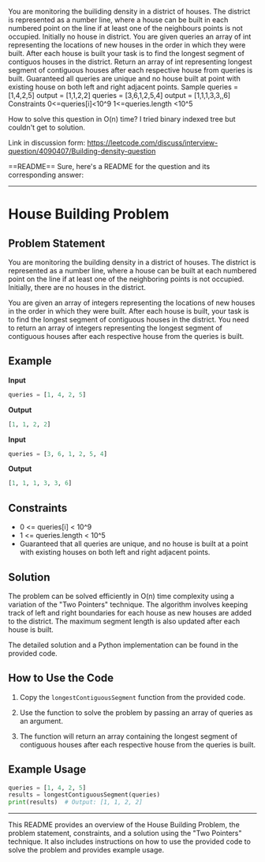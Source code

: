 You are monitoring the builiding density in a district of houses. The district is represented as a number line, where a house can be built in each numbered point on the line if at least one of the neighbours points is not occupied. Initially no house in district.
You are given queries an array of int representing the locations of new houses in the order in which they were built. After each house is built your task is to find the longest segment of contiguos houses in the district.
Return an array of int representing longest segment of contiguous houses after each respective house from queries is built.
Guaranteed all queries are unique and no house built at point with existing house on both left and right adjacent points.
Sample
queries = [1,4,2,5] output = [1,1,2,2]
queries = [3,6,1,2,5,4] output = [1,1,1,3,3,,6]
Constraints
0<=queries[i]<10^9
1<=queries.length <10^5

How to solve this question in O(n) time? I tried binary indexed tree but couldn't get to solution.

Link in discussion form: https://leetcode.com/discuss/interview-question/4090407/Building-density-question

==README== 
Sure, here's a README for the question and its corresponding answer:

---

# House Building Problem

## Problem Statement

You are monitoring the building density in a district of houses. The district is represented as a number line, where a house can be built at each numbered point on the line if at least one of the neighboring points is not occupied. Initially, there are no houses in the district.

You are given an array of integers representing the locations of new houses in the order in which they were built. After each house is built, your task is to find the longest segment of contiguous houses in the district. You need to return an array of integers representing the longest segment of contiguous houses after each respective house from the queries is built.

## Example

**Input**
```python
queries = [1, 4, 2, 5]
```

**Output**
```python
[1, 1, 2, 2]
```

**Input**
```python
queries = [3, 6, 1, 2, 5, 4]
```

**Output**
```python
[1, 1, 1, 3, 3, 6]
```

## Constraints

- 0 <= queries[i] < 10^9
- 1 <= queries.length < 10^5
- Guaranteed that all queries are unique, and no house is built at a point with existing houses on both left and right adjacent points.

## Solution

The problem can be solved efficiently in O(n) time complexity using a variation of the "Two Pointers" technique. The algorithm involves keeping track of left and right boundaries for each house as new houses are added to the district. The maximum segment length is also updated after each house is built.

The detailed solution and a Python implementation can be found in the provided code.

## How to Use the Code

1. Copy the `longestContiguousSegment` function from the provided code.

2. Use the function to solve the problem by passing an array of queries as an argument.

3. The function will return an array containing the longest segment of contiguous houses after each respective house from the queries is built.

## Example Usage

```python
queries = [1, 4, 2, 5]
results = longestContiguousSegment(queries)
print(results)  # Output: [1, 1, 2, 2]
```

---

This README provides an overview of the House Building Problem, the problem statement, constraints, and a solution using the "Two Pointers" technique. It also includes instructions on how to use the provided code to solve the problem and provides example usage.

